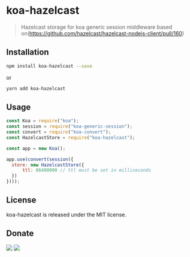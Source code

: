 # koa-hazelcast

> Hazelcast storage for koa generic session middleware based on(https://github.com/hazelcast/hazelcast-nodejs-client/pull/160)

## Installation

```bash
npm install koa-hazelcast --save
```

or 

```bash
yarn add koa-hazelcast
```

## Usage

```javascript
const Koa = require("koa");
const session = require("koa-generic-session");
const convert = require("koa-convert");
const HazelcastStore = require("koa-hazelcast");

const app = new Koa();

app.use(convert(session({
  store: new HazelcastStore({
      ttl: 86400000 // ttl must be set in milliseconds
  })
})));
```

## License

koa-hazelcast is released under the MIT license.

## Donate

[![](https://img.shields.io/badge/patreon-donate-yellow.svg)](https://www.patreon.com/red_rabbit)
[![](https://img.shields.io/badge/flattr-donate-yellow.svg)](https://flattr.com/profile/red_rabbit)
